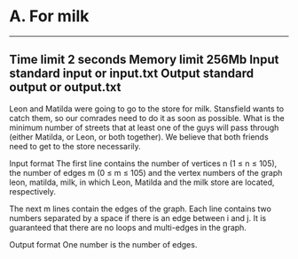 # A. For milk
---
Time limit 2 seconds
Memory limit 256Mb
Input standard input or input.txt
Output standard output or output.txt
---
Leon and Matilda were going to go to the store for milk. Stansfield wants to catch them, so our comrades need to do it as soon as possible. What is the minimum number of streets that at least one of the guys will pass through (either Matilda, or Leon, or both together). We believe that both friends need to get to the store necessarily.

Input format
The first line contains the number of vertices n (1 ≤ n ≤ 105), the number of edges m (0 ≤ m ≤ 105) and the vertex numbers of the graph leon, matilda, milk, in which Leon, Matilda and the milk store are located, respectively.

The next m lines contain the edges of the graph. Each line contains two numbers separated by a space if there is an edge between i and j. It is guaranteed that there are no loops and multi-edges in the graph.

Output format
One number is the number of edges.
